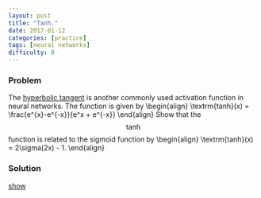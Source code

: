```yaml
---
layout: post
title: "Tanh."
date: 2017-01-12
categories: [practice]
tags: [neural networks]
difficulty: 0
---
```


### Problem ###

The [hyperbolic tangent] is another commonly used activation function in neural
networks. The function is given by
\begin{align}
\textrm{tanh}(x) = \frac{e^{x}-e^{-x}}{e^x + e^{-x}}
\end{align} 
Show that the $$\textrm{tanh}$$ function is related to the sigmoid function by
\begin{align}
\textrm{tanh}(x) = 2\sigma(2x) - 1.
\end{align}

### Solution ###
<a id='answer-toggle' href="#" onclick="toggleDiv()">show</a>

<div id="answer-block"  style="display:none;" markdown="1">
We have
\begin{align}
2 \sigma(2x) - 1 &= 2 \frac{1}{1+e^{-2x}} - 1 \\\ 
&= \frac{2}{1+e^{-2x}} - \frac{1+e^{-2x}}{1+e^{-2x}} \\\
&= \frac{1-e^{-2x}}{1+e^{-2x}} \frac{e^x}{e^x} \\\
&= \frac{e^x - e^{-x}}{e^x + e^{-x}} = \textrm{tanh}(x).
\end{align}
</div>

[hyperbolic tangent]: https://en.wikipedia.org/wiki/Hyperbolic_function#Standard_analytic_expressions
